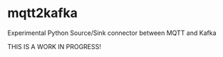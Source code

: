 # mqtt2kafka
Experimental Python Source/Sink connector between MQTT and Kafka

THIS IS A WORK IN PROGRESS!
